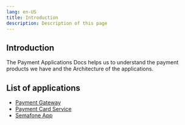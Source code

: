 ```yaml
---
lang: en-US
title: Introduction
description: Description of this page
---
```


## Introduction

The Payment Applications Docs helps us to understand the payment products we have and the Architecture of the applications.

## List of applications

- [Payment Gateway](/payment-applications-docs/payment-gateway)
- [Payment Card Service](/payment-applications-docs//payment-service)
- [Semafone App](/payment-applications-docs/semafone)


